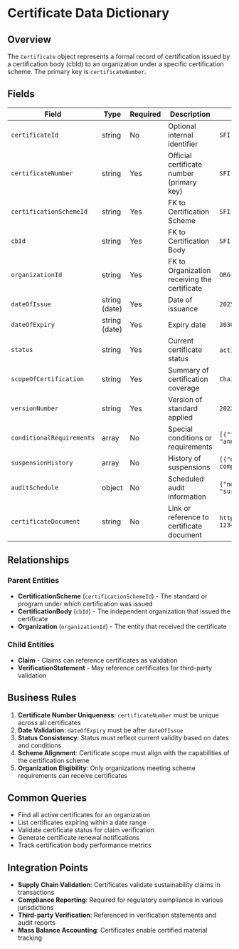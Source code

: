 # Certificate Data Dictionary

## Overview
The `Certificate` object represents a formal record of certification issued by a certification body (cbId) to an organization under a specific certification scheme. The primary key is `certificateNumber`.

## Fields
| Field | Type | Required | Description | Examples |
|-------|------|----------|-------------|----------|
| `certificateId` | string | No | Optional internal identifier | `SFI-CERT-001` |
| `certificateNumber` | string | Yes | Official certificate number (primary key) | `SFI-2025-12345` |
| `certificationSchemeId` | string | Yes | FK to Certification Scheme | `SFI-CoC` |
| `cbId` | string | Yes | FK to Certification Body | `SFI` |
| `organizationId` | string | Yes | FK to Organization receiving the certificate | `ORG-FORESTCO-001` |
| `dateOfIssue` | string (date) | Yes | Date of issuance | `2025-01-01` |
| `dateOfExpiry` | string (date) | Yes | Expiry date | `2030-01-01` |
| `status` | string | Yes | Current certificate status | `active`, `expired`, `revoked`, etc. |
| `scopeOfCertification` | string | Yes | Summary of certification coverage | `Chain of Custody for lumber and pulp` |
| `versionNumber` | string | Yes | Version of standard applied | `2022` |
| `conditionalRequirements` | array | No | Special conditions or requirements | `[{"type": "surveillance", "frequency": "annual"}]` |
| `suspensionHistory` | array | No | History of suspensions | `[{"date": "2023-06-01", "reason": "non-compliance"}]` |
| `auditSchedule` | object | No | Scheduled audit information | `{"nextAudit": "2025-12-01", "type": "surveillance"}` |
| `certificateDocument` | string | No | Link or reference to certificate document | `https://sfiprogram.org/certificates/2025-12345.pdf` |

## Relationships

### Parent Entities
- **CertificationScheme** (`certificationSchemeId`) - The standard or program under which certification was issued
- **CertificationBody** (`cbId`) - The independent organization that issued the certificate
- **Organization** (`organizationId`) - The entity that received the certificate

### Child Entities
- **Claim** - Claims can reference certificates as validation
- **VerificationStatement** - May reference certificates for third-party validation

## Business Rules

1. **Certificate Number Uniqueness**: `certificateNumber` must be unique across all certificates
2. **Date Validation**: `dateOfExpiry` must be after `dateOfIssue`
3. **Status Consistency**: Status must reflect current validity based on dates and conditions
4. **Scheme Alignment**: Certificate scope must align with the capabilities of the certification scheme
5. **Organization Eligibility**: Only organizations meeting scheme requirements can receive certificates

## Common Queries

- Find all active certificates for an organization
- List certificates expiring within a date range
- Validate certificate status for claim verification
- Generate certificate renewal notifications
- Track certification body performance metrics

## Integration Points

- **Supply Chain Validation**: Certificates validate sustainability claims in transactions
- **Compliance Reporting**: Required for regulatory compliance in various jurisdictions
- **Third-party Verification**: Referenced in verification statements and audit reports
- **Mass Balance Accounting**: Certificates enable certified material tracking